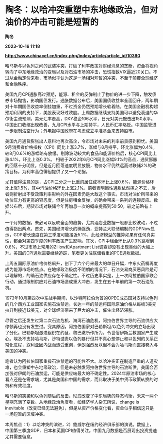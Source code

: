 # 陶冬：以哈冲突重塑中东地缘政治，但对油价的冲击可能是短暂的
**陶冬**

**2023-10-16 11:18**

**http://www.chinacef.cn/index.php/index/article/article_id/10380**

哈马斯与以色列之间的武装冲突，打破了利率政策对财经消息的垄断，资金将视角转向了中东地缘政治的变局以及对石油市场的冲击，恐慌指数VIX逼近20关口。不过从金融定价来看，市场似乎认为这是一场相对短暂的冲突，不至于颠覆全球经济和金融秩序。

美国九月CPI通胀高过预期，能源、租金的反弹制止了物价的进一步下降，触发债券市场抛售，影响国债发行。通胀数据公布后，美国国债收益率全面回升，两年期对十年期国债收益率倒挂加重，不过资金仍然预期增长软着陆。在美国金融机构超预期利润的支持下，美股表现好过欧股。上周数据继续支持美国可以避免衰退的华尔街主流预测，美元汇率走高，DXY稳企106水平，日元对美元敲击出150水平。中国出口收缩出现改善，九月CPI水平与上期持平，人民币汇率略贬。中国监管进一步限制沽空行为；外电报中国政府在考虑成立平准基金来支持股市。

美国九月通货膨胀出人意料地再次高企，令市场对未来的利率前景感到担忧。美国9月消费者价格指数（CPI）同比上涨3.7%，涨幅与8月持平，环比涨幅为0.4%，较8月0.6%的涨幅略有放缓。剔除波动较大的食品和能源价格后，核心CPI同比上涨4.1%，环比上涨0.3%。 相较于2022年6月CPI同比涨幅9.1%的高点，通货膨胀的回落十分明显。但是近月回落速度明显放慢，物价水平仍然远高过联储2%的政策目标，为利率高位徘徊提供了又一个论据。

尤其值得注意的是，占CPI三分之一比重的居住成本环比上涨0.6%，能源价格环比上涨1.5%，其中汽油价格环比上涨2.1%。前者表明惰性通胀依然挥之不去，后者则折射出不受政策利率影响的外在因素仍是大敌这个事实。市场对油价所带来的物价压力有更高的容忍度，但是住房租金反弹，的确会带来一系列的连锁反应。数据公布后，期货市场对联储今年再加息一次的概率提高到50:50，较之前略有上升。

一个月的数据，未必可以反映全面的趋势，尤其酒店业数据一般都比较波动，不过值得指出两点。首先，美国经济增长的确强劲，亚特兰大联储编制的GDPNow显示，GDP增长速度在第三季度可能接近5.1%，此经济模型的推算如果有任何真实性，都会对第四季度的利率政策产生影响。其次，CPI中租金环比从0.3%跳增到0.6%，不过市场上常用的Zillow和Apartment List调查却没有出现类似的大幅上升。美国的CPI通胀需要继续追踪，笔者更关注联储看重的PCE通胀数据。

上周五国际原油价格价格飙升，创下了六个月来最大的单日升幅，中东火药桶再度成为能源市场的焦点。在地缘政治极度不明朗的情况下，石油交易商厌恶风险是可以理解的，的确石油供应存在不确定性。不过历史事实是，上一次阿拉伯国家联合行动，通过限制供应对石油市场造成重大冲击，发生在五十年前的第一次石油危机。

1973年10月第四次中东战争期间，以沙特阿拉伯为首的OPEC成员国对支持以色列的几个西方工业国家实施石油禁运。长达一年的禁运将国际原油价格从每桶3美元拉升到接近12美元，对全球经济带来了巨大的冲击，催生出经济滞胀。

尽管之后还发生过第二次石油危机、海湾石油危机，阿拉伯世界主导的石油供应大停顿再也没有发生过。究其原因，阿拉伯国家对巴勒斯坦/以色列冲突的立场出现了分化。巴勒斯坦激进组织在约旦、黎巴嫩所作所为，令世俗伊斯兰教国家产生戒心。埃及不支持哈马斯，沙特谴责以色列暴行但并不真心想停止和以色列的关系正常化进程，叙利亚因内战而遭受重创，伊朗强烈反以但不会为哈马斯而直接卷入与美国的冲突。

笔者认为阿拉伯国家重操石油禁运的可能性不大。以哈冲突正在制造严重的人道灾难，也会重塑中东地缘政治，但是未必触发阿拉伯世界主导的石油断供。美国会否加强对伊朗的石油禁运，可能是供应端最大的不确定性。2024年原油市场的核心看点还是在需求端，尤其是美国和中国的需求，而此取决于美中货币政策转换的时机和有效程度。

哈马斯的突袭和以色列随后的反击，彻底改变了中东局势的静态均衡，未来一两个星期充满了变数。从地缘政治角度看，如经济学人杂志所说，change is inevitable（改变已经无法避免），但是从资产价格变化看，资金似乎相信这只是一场短暂的区域冲突。

本周焦点：1）以哈冲突的演进，2）鲍威尔在纽约经济俱乐部的演说。数据上，中国第三季度GDP、日本和英国CPI值得关注。中国九月数据是否展现出投资提速尤其需要留意。